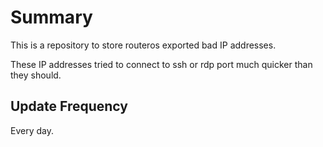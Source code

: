 # Summary

This is a repository to store routeros exported bad IP addresses. 

These IP addresses tried to connect to ssh or rdp port much quicker than they should. 

## Update Frequency

Every day.
